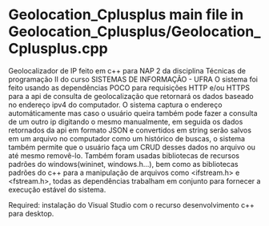 # Geolocation_Cplusplus main file in Geolocation_Cplusplus/Geolocation_Cplusplus.cpp
Geolocalizador de IP feito em c++ para NAP 2 da disciplina Técnicas de programação II do curso SISTEMAS DE INFORMAÇÃO - UFRA
O sistema foi feito usando as dependências POCO para requisições HTTP e/ou HTTPS para a api de consulta de geolocalização que retornará os dados baseado no endereço ipv4 do computador. 
O sistema captura o endereço automáticamente mas caso o usuário queira também pode fazer a consulta de um outro ip digitando o mesmo manualmente, em seguida os dados retornados da api em formato JSON e convertidos em string serão salvos em um arquivo no computador como um histórico de buscas, o sistema também permite que o usuário faça um CRUD desses dados no arquivo ou até mesmo removê-lo. 
Também foram usadas bibliotecas de recursos padrões do windows(wininet, windows.h...), bem como 
as bibliotecas padrões do c++ para a manipulação de arquivos como <ifstream.h> e <fstream.h>, todas as dependências trabalham em conjunto para fornecer a execução 
estável do sistema.


Required: instalação do Visual Studio com o recurso desenvolvimento c++ para desktop.
